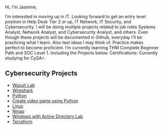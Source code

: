 Hi, I’m Jasmine,


I’m interested in moving up in IT. Looking forward to get an entry level position in Help Desk Tier 2 or up, IT Network, IT Security, and Cybersecurity. I will be doing multiple projects related to job roles Systems Analyst, Network Analyst, and Cybersecurity Analyst, and others. Even though these projects will be documented in Github, everyday I'll be practicing what I learn. Also test ideas I may think of. Practice makes perfect to become proficient. I’m currently learning THM Complete Beginner Path and SOC Level 1. Including the Projects below. Certifications: Currently studying for CySA+.

Cybersecurity Projects
----------------------
* [Wazuh Lab](https://github.com/JasmineH18/Practicing-Wazuh/tree/main)
* [Wireshark](https://github.com/JasmineH18/Practicing-Wireshark.git)
* [Python](https://github.com/JasmineH18/Practicing-Python)
* [Create video game using Python](https://github.com/JasmineH18/Horror-video-game-Python)
* [Linux](https://github.com/JasmineH18/Linux/tree/main)
* [Nmap](https://github.com/JasmineH18/Nmap/tree/main)
* [Windows with Active Directory Lab](https://github.com/JasmineH18/Windows)
* [Terraform](https://github.com/JasmineH18/Terraform)



<!---
JasmineH18/JasmineH18 is a ✨ special ✨ repository because its `README.md` (this file) appears on your GitHub profile.
You can click the Preview link to take a look at your changes.
--->
